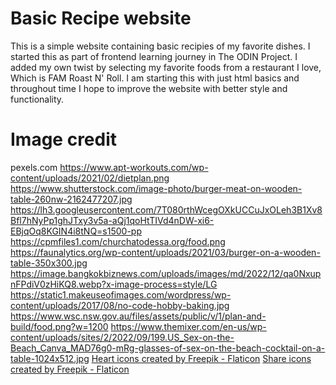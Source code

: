# Basic Recipe website

This is a simple website containing basic recipies of my favorite dishes. I started this as part of frontend learning journey in The ODIN Project.
I added my own twist by selecting my favorite foods from a restaurant I love, Which is FAM Roast N' Roll.
I am starting this with just html basics and throughout time I hope to improve the website with better style and functionality.

# Image credit 
pexels.com
https://www.apt-workouts.com/wp-content/uploads/2021/02/dietplan.png
https://www.shutterstock.com/image-photo/burger-meat-on-wooden-table-260nw-2162477207.jpg
https://lh3.googleusercontent.com/7T080rthWcegOXkUCCuJxOLeh3B1Xv8Bfl7hNyPp1ghJTxy3v5a-aQj1qoHtTIVd4nDW-xi6-EBjqOq8KGIN4i8tNQ=s1500-pp
https://cpmfiles1.com/churchatodessa.org/food.png
https://faunalytics.org/wp-content/uploads/2021/03/burger-on-a-wooden-table-350x300.jpg
https://image.bangkokbiznews.com/uploads/images/md/2022/12/qa0NxupnFPdiV0zHiKQ8.webp?x-image-process=style/LG
https://static1.makeuseofimages.com/wordpress/wp-content/uploads/2017/08/no-code-hobby-baking.jpg
https://www.wsc.nsw.gov.au/files/assets/public/v/1/plan-and-build/food.png?w=1200
https://www.themixer.com/en-us/wp-content/uploads/sites/2/2022/09/199.US_Sex-on-the-Beach_Canva_MAD76g0-mRg-glasses-of-sex-on-the-beach-cocktail-on-a-table-1024x512.jpg
<a href="https://www.flaticon.com/free-icons/heart" title="heart icons">Heart icons created by Freepik - Flaticon</a>
<a href="https://www.flaticon.com/free-icons/share" title="share icons">Share icons created by Freepik - Flaticon</a>